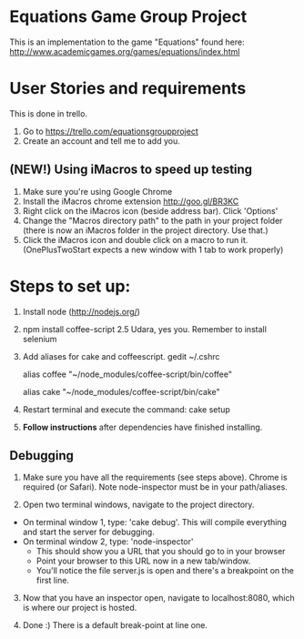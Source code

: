 Equations Game Group Project
============================

This is an implementation to the game "Equations" found here: http://www.academicgames.org/games/equations/index.html
    
User Stories and requirements
=============================
This is done in trello.

1. Go to https://trello.com/equationsgroupproject
2. Create an account and tell me to add you.

(NEW!) Using iMacros to speed up testing
----------------------------------------
1. Make sure you're using Google Chrome
2. Install the iMacros chrome extension http://goo.gl/BR3KC
3. Right click on the iMacros icon (beside address bar). Click 'Options'
4. Change the "Macros directory path" to the path in your project folder (there is now an iMacros folder in the project directory. Use that.)
5. Click the iMacros icon and double click on a macro to run it. (OnePlusTwoStart expects a new window with 1 tab to work properly)

Steps to set up:
================

1. Install node (http://nodejs.org/)
2. npm install coffee-script
2.5 Udara, yes you. Remember to install selenium
3. Add aliases for cake and coffeescript. gedit ~/.cshrc

    alias coffee "~/node_modules/coffee-script/bin/coffee"
    
    alias cake "~/node_modules/coffee-script/bin/cake"

4. Restart terminal and execute the command: cake setup
5. **Follow instructions** after dependencies have finished installing.

Debugging
---------
1. Make sure you have all the requirements (see steps above). Chrome is required (or Safari). Note node-inspector must be in your path/aliases.

2. Open two terminal windows, navigate to the project directory.
  - On terminal window 1, type: 'cake debug'. This will compile everything and start the server for debugging.
  - On terminal window 2, type: 'node-inspector'
    - This should show you a URL that you should go to in your browser
    - Point your browser to this URL now in a new tab/window.
    - You'll notice the file server.js is open and there's a breakpoint on the first line.

3. Now that you have an inspector open, navigate to localhost:8080, which is where our project is hosted. 

4. Done :) There is a default break-point at line one.